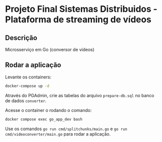 # Projeto Final Sistemas Distribuidos - Plataforma de streaming de vídeos

## Descrição

Microsserviço em Go (conversor de vídeos)

## Rodar a aplicação

Levante os containers:

```bash
docker-compose up -d
```

Através do PGAdmin, crie as tabelas do arquivo `prepare-db.sql` no banco de dados `converter`.

Acesse o container o rodando o comando:

```bash
docker compose exec go_app_dev bash
```

Use os comandos `go run cmd/splitchunks/main.go` e `go run cmd/videoconverter/main.go` para rodar a aplicação.
